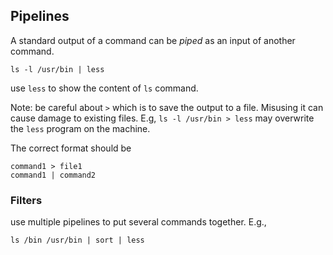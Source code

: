 ## Pipelines
A standard output of a command can be *piped* as an input of another command.

```
ls -l /usr/bin | less
```

use `less` to show the content of `ls` command.

Note: be careful about `>` which is to save the output to a file. Misusing it can cause damage to existing files.
E.g, `ls -l /usr/bin > less` may overwrite the `less` program on the machine.

The correct format should be

```
command1 > file1
command1 | command2
```

### Filters
use multiple pipelines to put several commands together. E.g., 

```
ls /bin /usr/bin | sort | less
```

